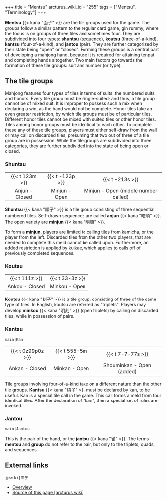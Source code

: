 +++
title = "Mentsu"
arcturus_wiki_id = "255"
tags = ["Mentsu", "Terminology"]
+++

**Mentsu** {{< kana "面子" >}} are the tile groups used for the game. The groups follow a similar pattern to the regular card game, gin rummy, where the focus is on groups of three tiles and sometimes four. They are subdivided into four types: **shuntsu** (sequence), **koutsu** (three-of-a-kind), **kantsu** (four-of-a-kind), and **jantou** (pair). They are further categorized by their state being "open" or "closed". Forming these groups is a central part of developing a mahjong hand, because it is required for attaining tenpai and completing hands altogether. Two main factors go towards the formation of these tile groups: suit and number (or type).

## The tile groups

Mahjong features four types of tiles in terms of suits: the numbered suits and honors. Every tile group must be single-suited; and thus, a tile group cannot be of mixed suit. It is improper to possess such a mix when declaring a win, as the hand would not be complete. Honor tiles take an even greater restriction, by which tile groups must be of particular tiles. Different honor tiles cannot be mixed with suited tiles or other honor tiles. Tiles among honor groups must be identical to each other. To complete these any of these tile groups, players must either self-draw from the wall or may call on discarded tiles, presuming that two out of three of a tile group are in possession. While the tile groups are subdivided into three categories, they are further subdivided into the state of being open or closed.

### Shuntsu

|                  |                   |                                      |
| :--------------: | :---------------: | :----------------------------------: |
| {{< t 123m >}} | {{< t -123p >}} |          {{< t -213s >}}           |
|  Anjun - Closed  |   Minjun - Open   | Minjun - Open (middle number called) |

**Shuntsu** {{< kana "順子" >}} is a tile group consisting of three sequential numbered tiles. Self-drawn sequences are called **anjun** {{< kana "暗順" >}}. The open variety are **minjun** {{< kana "明順" >}}.

To form a **minjun**, players are limited to calling tiles from kamicha, or the player from the left. Discarded tiles from the other two players, that are needed to complete this meld cannot be called upon. Furthermore, an added restriction is applied by kuikae, which applies to calls off of previously completed sequences.

### Koutsu

|                  |                   |
| :--------------: | :---------------: |
| {{< t 111z >}} | {{< t 33-3z >}} |
|  Ankou - Closed  |   Minkou - Open   |

**Koutsu** {{< kana "刻子" >}} is a tile group, consisting of three of the same type of tiles. In English, koutsu are referred as "triplets". Players may develop **minkou** {{< kana "明刻" >}} (open triplets) by calling on discarded tiles, while in possession of pairs.

### Kantsu

```main|Kan```

|                     |                    |                           |
| :-----------------: | :----------------: | :-----------------------: |
| {{< t 0z99p0z >}} | {{< t 555-5m >}} |    {{< t 7-7-77s >}}    |
|   Ankan - Closed    |   Minkan - Open    | Shouminkan - Open (added) |

Tile groups involving four-of-a-kind take on a different nature than the other tile groups. **Kantsu** {{< kana "槓子" >}} must be declared by kan, to be useful. Kan is a special tile call in the game. This call forms a meld from four identical tiles. After the declaration of "kan", then a special set of rules are invoked.

### Jantou

```main|Jantou```

This is the pair of the hand, or the **jantou** {{< kana "雀" >}}. The terms **mentsu** and **group** do not refer to the pair, but only to the triplets, quads, and sequences.

## External links

```jpwiki|面子```

  - [Overview](http://www.japanesemahjong.net/mahjong-rules/gameplay/)
- [Source of this page [arcturus wiki]](http://arcturus.su/wiki/Mentsu)